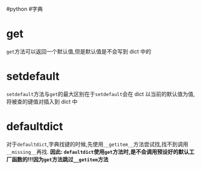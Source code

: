 #python #字典 
# get
 `get`方法可以返回一个默认值,但是默认值是不会写到 dict 中的

# setdefault
`setdefault`方法与`get`的最大区别在于`setdefault`会在 dict 以当前的默认值为值,将被查的键值对插入到 dict 中

# defaultdict
对于`defaultdict`,字典找键的时候,先使用`__getitem__`方法尝试找,找不到调用`__missing__`再找.
**因此: `defaultdict`使用`get`方法时,是不会调用预设好的默认工厂函数的!!!因为`get`方法跳过`__getitem`方法**
